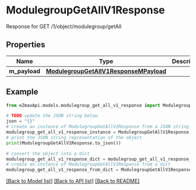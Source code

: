 # ModulegroupGetAllV1Response

Response for GET /1/object/modulegroup/getAll

## Properties

Name | Type | Description | Notes
------------ | ------------- | ------------- | -------------
**m_payload** | [**ModulegroupGetAllV1ResponseMPayload**](ModulegroupGetAllV1ResponseMPayload.md) |  | 

## Example

```python
from eZmaxApi.models.modulegroup_get_all_v1_response import ModulegroupGetAllV1Response

# TODO update the JSON string below
json = "{}"
# create an instance of ModulegroupGetAllV1Response from a JSON string
modulegroup_get_all_v1_response_instance = ModulegroupGetAllV1Response.from_json(json)
# print the JSON string representation of the object
print(ModulegroupGetAllV1Response.to_json())

# convert the object into a dict
modulegroup_get_all_v1_response_dict = modulegroup_get_all_v1_response_instance.to_dict()
# create an instance of ModulegroupGetAllV1Response from a dict
modulegroup_get_all_v1_response_from_dict = ModulegroupGetAllV1Response.from_dict(modulegroup_get_all_v1_response_dict)
```
[[Back to Model list]](../README.md#documentation-for-models) [[Back to API list]](../README.md#documentation-for-api-endpoints) [[Back to README]](../README.md)


